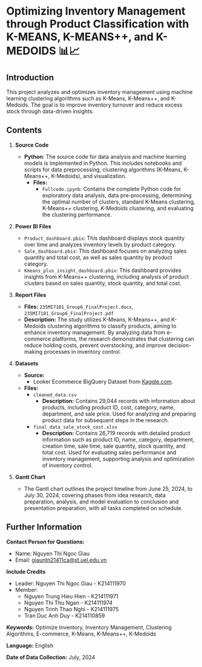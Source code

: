 # Optimizing Inventory Management through Product Classification with K-MEANS, K-MEANS++, and K-MEDOIDS 📊📈

## Introduction
This project analyzes and optimizes inventory management using machine learning clustering algorithms such as K-Means, K-Means++, and K-Medoids. The goal is to improve inventory turnover and reduce excess stock through data-driven insights.

## Contents

1. **Source Code**
   - **Python**: The source code for data analysis and machine learning models is implemented in Python. This includes notebooks and scripts for data preprocessing, clustering algorithms (K-Means, K-Means++, K-Medoids), and visualization.
     - **Files:**
       - `Fullcode.ipynb`: Contains the complete Python code for exploratory data analysis, data pre-processing, determining the optimal number of clusters, standard K-Means clustering, K-Means++ clustering, K-Medoids clustering, and evaluating the clustering performance.
    
2. **Power BI Files**
   - `Product_dashboard.pbix`: This dashboard displays stock quantity over time and analyzes inventory levels by product category.
   - `Sale_dashboard.pbix`: This dashboard focuses on analyzing sales quantity and total cost, as well as sales quantity by product category.
   - `Kmeans_plus_insight_dashboard.pbix`: This dashboard provides insights from K-Means++ clustering, including analysis of product clusters based on sales quantity, stock quantity, and total cost.
       
3. **Report Files**
   - **Files:** `235MI7101_Group6_FinalProject.docx`, `235MI7101_Group6_FinalProject.pdf`
   - **Description:** The study utilizes K-Means, K-Means++, and K-Medoids clustering algorithms to classify products, aiming to enhance inventory management. By analyzing data from e-commerce platforms, the research demonstrates that clustering can reduce holding costs, prevent overstocking, and improve decision-making processes in inventory control​​​​​​.

4. **Datasets**
   - **Source:**
     - Looker Ecommerce BigQuery Dataset from [Kaggle.com](https://www.kaggle.com/datasets/mustafakeser4/looker-ecommerce-bigquery-dataset?fbclid=IwZXh0bgNhZW0CMTAAAR2_ZUOvZ-82FVKHHkn-z1GfBxC_tZ_D15G5-gUaj7iAv8lekVpyKzZv26s_aem_CLkHKGJwHhXB4-EgF0NjBg&select=order_items.csv).
   - **Files:**
     - `cleaned_data.csv`
       - **Description:** Contains 29,044 records with information about products, including product ID, cost, category, name, department, and sale price. Used for analyzing and preparing product data for subsequent steps in the research.
     - `final_data_sale_stock_cost.xlsx`
       - **Description:** Contains 26,719 records with detailed product information such as product ID, name, category, department, creation time, sale time, sale quantity, stock quantity, and total cost. Used for evaluating sales performance and inventory management, supporting analysis and optimization of inventory control.

5. **Gantt Chart**
   - The Gantt chart outlines the project timeline from June 25, 2024, to July 30, 2024, covering phases from idea research, data preparation, analysis, and model evaluation to conclusion and presentation preparation, with all tasks completed on schedule.    
   
## Further Information

**Contact Person for Questions:**  
   - Name: Nguyen Thi Ngoc Giau 
   - Email: giauntn21411ca@st.uel.edu.vn

**Include Credits**
   - Leader: Nguyen Thi Ngoc Giau - K214111970
   - Member:
     + Nguyen Trung Hieu Hien - K214111971
     + Nguyen Thi Thu Ngan - K214111974
     + Nguyen Trinh Thao Nghi - K214111975
     + Tran Duc Anh Duy - K214110859

**Keywords:** Optimize Inventory, Inventory Management, Clustering Algorithms, E-commerce, K-Means, K-Means++, K-Medoids

**Language:** English

**Date of Data Collection:** July, 2024
